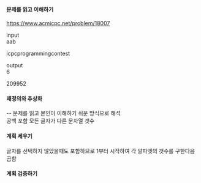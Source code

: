 #### 문제를 읽고 이해하기
https://www.acmicpc.net/problem/18007

input</br>
aab

icpcprogrammingcontest

output</br>
6

209952

#### 재정의와 추상화<br>
-- 문제를 읽고 본인이 이해하기 쉬운 방식으로 해석<br>
공백 포함 모든 글자가 다른 문자열 갯수

#### 계획 세우기<br>
글자를 선택하지 않았을때도 포함하므로 1부터 시작하여 각 알파엣의 갯수를 구한다음 곱함

#### 계획 검증하기
